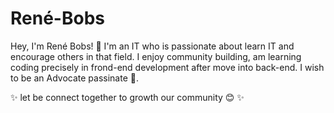 # René-Bobs
Hey, I'm René Bobs! 👋
I'm an IT  who is passionate about learn IT and encourage others in that field. I enjoy community building, am learning coding precisely in frond-end development after move into back-end.
I wish to be an Advocate passinate 🥑.


✨ let be connect together to growth our community 😊 ✨
